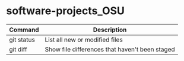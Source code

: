 # software-projects_OSU
| Command | Description |
| --- | --- |
| git status | List all new or modified files |
| git diff | Show file differences that haven't been staged |
